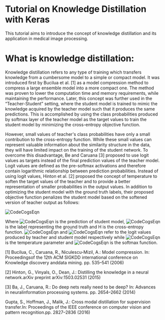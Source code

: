 # Tutorial on Knowledge Distillation with Keras
This tutorial aims to introduce the concept of knowledge distillation and its application in medical image processing. 

# What is knowledge distillation:
Knowledge distillation refers to any type of training which transfers knowledge from a cumbersome model to a simple or compact model. It was introduced first by Bucilua et al. [1] as a model compression method to compress a large ensemble model into a more compact one. The method was proven to lower the computation time and  memory requirements, while maintaining the performance. Later, this concept was further used in the “Teacher-Student” setting, where the student model is trained to mimic the knowledge acquired by the teacher model such that it produces the same predictions. This is accomplished by using the class probabilities produced by softmax layer of the teacher model as the target values to train the student model by minimizing the cross-entropy objective function.

However, small values of teacher's class probabilities have only a small contribution to the cross-entropy function. While these small values can represent valuable information about the similarity structure in the data, they will have limited impact on the training of the student network. To overcome this disadvantage, Be and Caruana [3] proposed to use logit values as targets instead of the final prediction values of the teacher model. Logit values are defined as the pre-softmax activations and therefore contain logarithmic relationship between prediction probabilities. 
Instead of using logit values, Hinton et al. [2] proposed the concept of temperature to soften the target values of the teacher and to provide a better representation of smaller probabilities in the output values. In addition to optimizing the student model with the ground truth labels, their proposed objective function penalizes the student model based on the softened version of teacher output as follows: 

![CodeCogsEqn](https://user-images.githubusercontent.com/41435220/101779817-07134000-3af6-11eb-8afd-dae7d28a69d7.gif)

Where ![CodeCogsEqn](https://user-images.githubusercontent.com/41435220/101780336-b3edbd00-3af6-11eb-99ac-5a1e4df317b8.gif) is the prediction of student model, ![CodeCogsEqn](https://user-images.githubusercontent.com/41435220/101780503-e8fa0f80-3af6-11eb-8398-4a67f19c4a81.gif) is the label representing the ground truth and H is the cross-entropy function. ![CodeCogsEqn](https://user-images.githubusercontent.com/41435220/101780662-18a91780-3af7-11eb-9c25-adbbde068a3f.gif) and ![CodeCogsEqn](https://user-images.githubusercontent.com/41435220/101926687-cf7ac580-3bd3-11eb-9711-e9a1d8a8e7cd.gif) refer to the logit values produced by teacher and student model respectively while ![CodeCogsEqn](https://user-images.githubusercontent.com/41435220/101926781-eb7e6700-3bd3-11eb-95dd-57ffef2ac984.gif) is the temperature parameter and ![CodeCogsEqn](https://user-images.githubusercontent.com/41435220/101926858-0bae2600-3bd4-11eb-80b6-91ad5f15ea59.gif) is the softmax function.



[1] Bucilua, C., Caruana, R., Niculescu-Mizil, A.: Model compression. In: Proceedingsof the 12th ACM SIGKDD international conference on Knowledge discovery anddata mining. pp. 535–541 (2006)

[2] Hinton, G., Vinyals, O., Dean, J.: Distilling the knowledge in a neural network.arXiv preprint arXiv:1503.02531 (2015)

[3]  Ba, J., Caruana, R.: Do deep nets really need to be deep? In: Advances in neuralinformation processing systems. pp. 2654–2662 (2014)

Gupta, S., Hoffman, J., Malik, J.: Cross modal distillation for supervision transfer.In: Proceedings of the IEEE conference on computer vision and pattern recognition.pp. 2827–2836 (2016)
